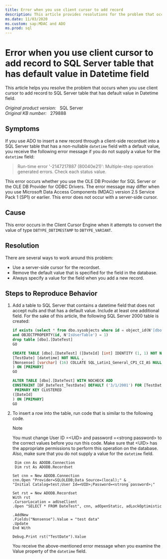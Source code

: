 ```yaml
---
title: Error when you use client cursor to add record
description: This article provides resolutions for the problem that occurs when you use client cursor to add record to SQL Server table that has default value in Datetime field.
ms.date: 11/03/2020
ms.custom: sap:MDAC and ADO
ms.prod: sql
---
```

# Error when you use client cursor to add record to SQL Server table that has default value in Datetime field

This article helps you resolve the problem that occurs when you use client cursor to add record to SQL Server table that has default value in Datetime field.

_Original product version:_ &nbsp; SQL Server  
_Original KB number:_ &nbsp; 279888

## Symptoms

If you use ADO to insert a new record through a client-side recordset into a SQL Server table that has a non-nullable `datetime` field with a default value, you receive the following error message if you do not supply a value for the `datetime` field:

> Run-time error '-2147217887 (80040e21)': Multiple-step operation generated errors. Check each status value.

This error occurs whether you use the OLE DB Provider for SQL Server or the OLE DB Provider for ODBC Drivers. The error message may differ when you use Microsoft Data Access Components (MDAC) version 2.5 Service Pack 1 (SP1) or earlier. This error does not occur with a server-side cursor.

## Cause

This error occurs in the Client Cursor Engine when it attempts to convert the value of type `DBTYPE_DBTIMESTAMP` to `DBTYPE_VARIANT`.

## Resolution

There are several ways to work around this problem:

- Use a server-side cursor for the recordset.
- Remove the default value that is specified for the field in the database.
- Always specify a value for the field when you add a new record.

## Steps to Reproduce Behavior

1. Add a table to SQL Server that contains a datetime field that does not accept nulls and that has a default value. Include at least one additional field. For the sake of this article, the following SQL Server 2000 table is created:

    ```sql
    if exists (select * from dbo.sysobjects where id = object_id(N'[dbo].[DateTest]')
    and OBJECTPROPERTY(id, N'IsUserTable') = 1)
    drop table [dbo].[DateTest]
    GO
    
    CREATE TABLE [dbo].[DateTest] ([DateId] [int] IDENTITY (1, 1) NOT NULL ,
    [TestDate] [datetime] NOT NULL ,
    [Nonsense] [varchar] (16) COLLATE SQL_Latin1_General_CP1_CI_AS NULL 
    ) ON [PRIMARY]
    GO
    
    ALTER TABLE [dbo].[DateTest] WITH NOCHECK ADD 
    CONSTRAINT [DF_DateTest_TestDate] DEFAULT ('3/1/2001') FOR [TestDate],
     PRIMARY KEY CLUSTERED 
    ([DateId]
    ) ON [PRIMARY] 
    GO
    ```

2. To insert a row into the table, run code that is similar to the following code.

    > [!NOTE]
    > You must change User ID =\<UID> and password =\<strong password> to the correct values before you run this code. Make sure that \<UID> has the appropriate permissions to perform this operation on the database. Also, make sure that you do not supply a value for the `datetime` field.
    
    ```vbnet
     Dim cnn As ADODB.Connection
     Dim rst As ADODB.Recordset
    
    Set cnn = New ADODB.Connection
    cnn.Open "Provider=SQLOLEDB;Data Source=(local);" & _
    "Initial Catalog=test;User Id=<UID>;Password=<strong password>;"
    
    Set rst = New ADODB.Recordset
    With rst
    .CursorLocation = adUseClient
    .Open "SELECT * FROM DateTest", cnn, adOpenStatic, adLockOptimistic
    
    .AddNew
    .Fields("Nonsense").Value = "test data"
    .Update
    End With
    
    Debug.Print rst("TestDate").Value
    ```

    You receive the above-mentioned error message when you examine the Value property of the `datetime` field.
